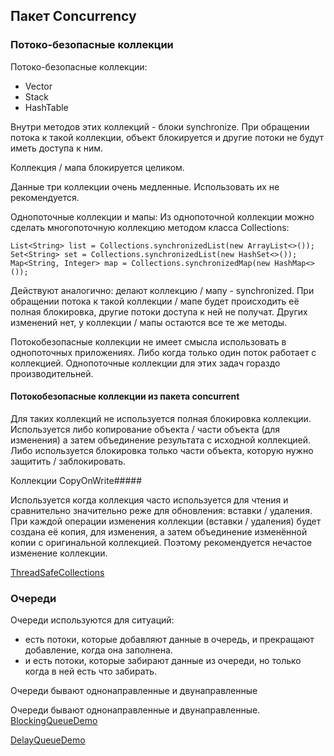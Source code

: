 ## Пакет Concurrency

### Потоко-безопасные коллекции

Потоко-безопасные коллекции:
- Vector
- Stack
- HashTable

Внутри методов этих коллекций - блоки synchronize. При обращении потока к такой коллекции, объект блокируется и другие 
потоки не будут иметь доступа к ним.

Коллекция / мапа блокируется целиком.

Данные три коллекции очень медленные. Использовать их не рекомендуется.

Однопоточные коллекции и мапы:
Из однопоточной коллекции можно сделать многопоточную коллекцию методом класса Collections:
    
    List<String> list = Collections.synchronizedList(new ArrayList<>());
    Set<String> set = Collections.synchronizedList(new HashSet<>());
    Map<String, Integer> map = Collections.synchronizedMap(new HashMap<>());
    
Действуют аналогично: делают коллекцию / мапу - synchronized. При обращении потока к такой коллекции / мапе будет 
происходить её полная блокировка, другие потоки доступа к ней не получат.
Других изменений нет, у коллекции / мапы остаются все те же методы.

Потокобезопасные коллекции не имеет смысла использовать в однопоточных приложениях. Либо когда только один поток 
работает с коллекцией.
Однопоточные коллекции для этих задач гораздо производительней. 

#### Потокобезопасные коллекции из пакета concurrent

Для таких коллекций не используется полная блокировка коллекции. Используется либо копирование объекта / части объекта 
(для изменения) а затем объединение результата с исходной коллекцией. Либо используется блокировка только части 
объекта, которую нужно защитить / заблокировать.

Коллекции CopyOnWrite#####

Используется когда коллекция часто используется для чтения и сравнительно значительно реже для обновления: вставки / 
удаления. 
При каждой операции изменения коллекции (вставки / удаления) будет создана её копия, для изменения, а затем объединение 
изменённой копии с оригинальной коллекцией.
Поэтому рекомендуется нечастое изменение коллекции.

[ThreadSafeCollections](ThreadSafeCollections.java) 

### Очереди

Очереди используются для ситуаций:
- есть потоки, которые добавляют данные в очередь, и прекращают добавление, когда она заполнена.
- и есть потоки, которые забирают данные из очереди, но только когда в ней есть что забирать.

Очереди бывают однонаправленные и двунаправленные

Очереди бывают однонаправленные и двунаправленные.
[BlockingQueueDemo](BlockingQueueDemo.java)

[DelayQueueDemo](DelayQueueDemo.java)
